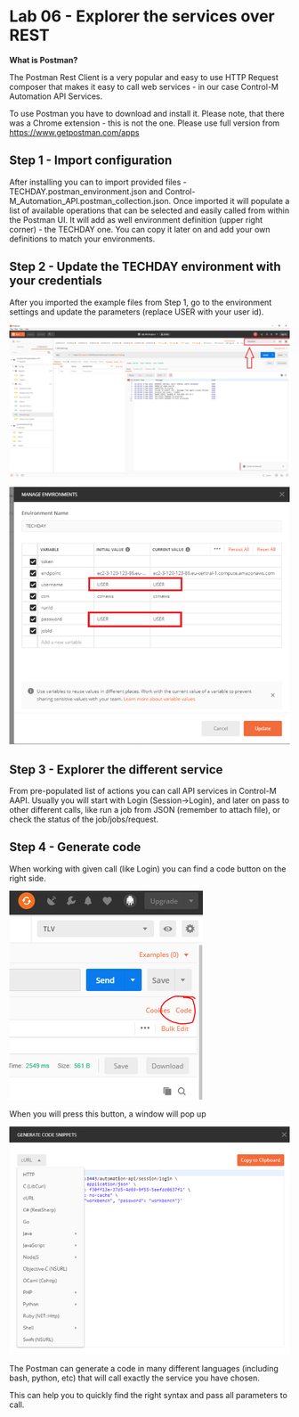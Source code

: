 # Lab 06 - Explorer the services over REST

**What is Postman?**

The Postman Rest Client is a very popular and easy to use HTTP Request composer that makes it easy to call web services - in our case Control-M Automation API Services. 

To use Postman you have to download and install it. Please note, that there was a Chrome extension - this is not the one. Please use full version from https://www.getpostman.com/apps

## Step 1 - Import configuration

After installing you can to import provided files - TECHDAY.postman_environment.json and Control-M_Automation_API.postman_collection.json.
Once imported it will populate a list of available operations that can be selected and easily called from within the Postman UI.
It will add as well environment definition (upper right corner) - the TECHDAY one. You can copy it later on and add your own definitions to match your environments. 


## Step 2 - Update the TECHDAY environment with your credentials

After you imported the example files from Step 1, go to the environment settings and update the parameters (replace USER with your user id).

![update-env-button.png](images/update-env-button.png)

![update-env.png](images/update-env.png)


## Step 3 - Explorer the different service

From pre-populated list of actions you can call API services in Control-M AAPI. Usually you will start with Login (Session->Login), and later on pass to other different calls, 
like run a job from JSON (remember to attach file), or check the status of the job/jobs/request. 
 
 
## Step 4 - Generate code

When working with given call (like Login) you can find a code button on the right side.

![mages/postman-code2.PNG](images/postman-code2.PNG)

When you will press this button, a window will pop up 

![images/postman-code.png](images/postman-code.png)

The Postman can generate a code in many different languages (including bash, python, etc) that will call exactly the service you have chosen. 

This can help you to quickly find the right syntax and pass all parameters to call.


 